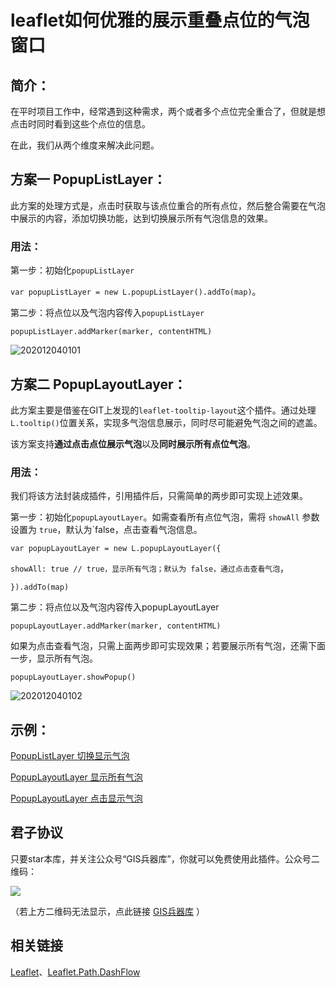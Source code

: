 # leaflet如何优雅的展示重叠点位的气泡窗口


## 简介：

在平时项目工作中，经常遇到这种需求，两个或者多个点位完全重合了，但就是想点击时同时看到这些个点位的信息。

在此，我们从两个维度来解决此问题。



## 方案一 PopupListLayer：

此方案的处理方式是，点击时获取与该点位重合的所有点位，然后整合需要在气泡中展示的内容，添加切换功能，达到切换展示所有气泡信息的效果。

### 用法：

第一步：初始化`popupListLayer` 

`var popupListLayer = new L.popupListLayer().addTo(map)`。

第二步：将点位以及气泡内容传入`popupListLayer`

`popupListLayer.addMarker(marker, contentHTML)`

![202012040101](https://blogimage.gisarmory.xyz/202012040101.png)



## 方案二 PopupLayoutLayer：

此方案主要是借鉴在GIT上发现的`leaflet-tooltip-layout`这个插件。通过处理`L.tooltip()`位置关系，实现多气泡信息展示，同时尽可能避免气泡之间的遮盖。

该方案支持**通过点击点位展示气泡**以及**同时展示所有点位气泡**。

### 用法：

我们将该方法封装成插件，引用插件后，只需简单的两步即可实现上述效果。

第一步：初始化`popupLayoutLayer`。如需查看所有点位气泡，需将 `showAll` 参数设置为 `true`，默认为`false，点击查看气泡信息。

`var popupLayoutLayer = new L.popupLayoutLayer({`

​	`showAll: true // true，显示所有气泡；默认为 false，通过点击查看气泡`，

`}).addTo(map)`

第二步：将点位以及气泡内容传入popupLayoutLayer

`popupLayoutLayer.addMarker(marker, contentHTML)`

如果为点击查看气泡，只需上面两步即可实现效果；若要展示所有气泡，还需下面一步，显示所有气泡。

`popupLayoutLayer.showPopup()`

![202012040102](https://blogimage.gisarmory.xyz/202012040102.png)



## 示例：

[PopupListLayer 切换显示气泡](http://gisarmory.xyz/blog/index.html?demo=LeafletOverlapMarkerPopup1)

[PopupLayoutLayer 显示所有气泡](http://gisarmory.xyz/blog/index.html?demo=LeafletOverlapMarkerPopup2)

[PopupLayoutLayer 点击显示气泡](http://gisarmory.xyz/blog/index.html?demo=LeafletOverlapMarkerPopup3)



## 君子协议
只要star本库，并关注公众号“GIS兵器库”，你就可以免费使用此插件。公众号二维码：

![](http://blogimage.gisarmory.xyz/20200923063756.png)

（若上方二维码无法显示，点此链接 [GIS兵器库](http://blogimage.gisarmory.xyz/20200923063756.png) ）

## 相关链接

[Leaflet](https://leafletjs.com/index.html)、[Leaflet.Path.DashFlow](https://gitlab.com/IvanSanchez/Leaflet.Path.DashFlow)

